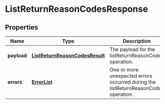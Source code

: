 
# ListReturnReasonCodesResponse

## Properties
Name | Type | Description | Notes
------------ | ------------- | ------------- | -------------
**payload** | [**ListReturnReasonCodesResult**](ListReturnReasonCodesResult.md) | The payload for the listReturnReasonCodes operation. |  [optional]
**errors** | [**ErrorList**](ErrorList.md) | One or more unexpected errors occurred during the listReturnReasonCodes operation. |  [optional]



